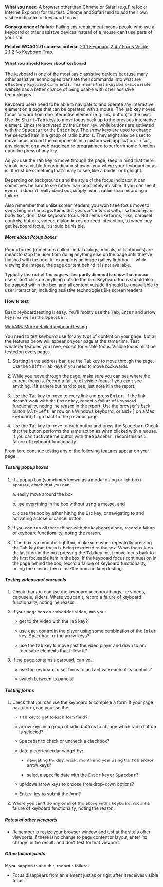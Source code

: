 **What you need:** A browser other than Chrome or Safari (e.g. Firefox or Internet Explorer) for this test. Chrome and Safari tend to add their own visible indication of keyboard focus.

**Consequence of failure:** Failing this requirement means people who use a keyboard or other assistive devices instead of a mouse can't use parts of your site.

**Related WCAG 2.0 success criteria:** [2.1.1 Keyboard](https://www.w3.org/TR/UNDERSTANDING-WCAG20/keyboard-operation-keyboard-operable.html); [2.4.7 Focus Visible](https://www.w3.org/TR/UNDERSTANDING-WCAG20/navigation-mechanisms-focus-visible.html); [2.1.2 No Keyboard Trap](https://www.w3.org/TR/UNDERSTANDING-WCAG20/keyboard-operation-trapping.html).

<div class="details" markdown="1">

#### What you should know about keyboard

The keyboard is one of the most basic assistive devices because many other assistive technologies translate their commands into what are effectively keyboard commands. This means that a keyboard-accessible website has a better chance of being usable with other assistive technologies.

Keyboard users need to be able to navigate to and operate any interactive element on a page that can be operated with a mouse. The <kbd>Tab</kbd> key moves focus forward from one interactive element (e.g. link, button) to the next. Use the <kbd>Shift</kbd>+<kbd>Tab</kbd> keys to move focus back up to the previous interactive element. Links are activated by the <kbd>Enter</kbd> key, while buttons are activated with the <kbd>Spacebar</kbd> or the <kbd>Enter</kbd> key. The arrow keys are used to change the selected item in a group of radio buttons. They might also be used to move focus around the components in a custom web application. In fact, any element on a web page can be programmed to perform some function upon the press of any key.

As you use the <kbd>Tab</kbd> key to move through the page, keep in mind that there should be a visible focus indicator showing you where your keyboard focus is. It must be something that's easy to see, like a border or highlight.

Depending on backgrounds and the style of the focus indicator, it can sometimes be hard to see rather than completely invisible. If you can see it, even if it doesn't really stand out, simply note it rather than recording a failure.

Also remember that unlike screen readers, you won't see focus move to everything on the page. Items that you can't interact with, like headings or body text, don't take keyboard focus. But items like forms, links, carousel controls, buttons, videos, dialog boxes do need interaction, so when they get keyboard focus, it should be visible.

##### More about Popup boxes

Popup boxes (sometimes called modal dialogs, modals, or lightboxes) are meant to stop the user from doing anything else on the page until they've finished with the box. An example is an image gallery lightbox — while viewing the images, the page content behind it is not available.

Typically the rest of the page will be partly dimmed to show that mouse users can't click on anything outside the box. Keyboard focus should also be trapped within the box, and all content outside it should be unavailable to user interaction, including assistive technologies like screen readers.

</div>

#### How to test

Basic keyboard testing is easy. You'll mostly use the <kbd>Tab</kbd>, <kbd>Enter</kbd> and arrow keys, as well as the <kbd>Spacebar</kbd>.

[WebAIM: More detailed keyboard testing](http://webaim.org/techniques/keyboard/#testing)

You need to test keyboard use for any type of content on your page. Not all the features below will appear on your page at the same time. Test whatever features you have, except for visible focus. Visible focus must be tested on every page.

1. Starting in the address bar, use the <kbd>Tab</kbd> key to move through the page. Use the <kbd>Shift</kbd>+<kbd>Tab</kbd> keys if you need to move backwards.  

2. While you move through the page, make sure you can see where the current focus is. Record a failure of visible focus if you can't see anything. If it's there but hard to see, just note it in the report.

3. Use the <kbd>Tab</kbd> key to move to every link and press <kbd>Enter</kbd>.  If the link doesn't work with the <kbd>Enter</kbd> key, record a failure of keyboard functionality, noting the reason in the report. Use the browser's back button (<kbd>Alt</kbd>+<kbd>Left arrow</kbd> on a Windows keyboard, or <kbd>Cmd</kbd>+<kbd>[</kbd> on a Mac keyboard) to go back to the previous page. 

4. Use the <kbd>Tab</kbd> key to move to each button and press the <kbd>Spacebar</kbd>. Check that the button performs the same action as when clicked with a mouse. If you can't activate the button with the <kbd>Spacebar</kbd>, record this as a failure of keyboard functionality.

From here continue testing any of the following features appear on your page.

<h5>Testing popup boxes</h5>

1. If a popup box (sometimes known as a modal dialog or lightbox) appears, check that you can: 
    
    a. easily move around the box  
    
    b. use everything in the box without using a mouse, and 
    
    c. close the box by either hitting the <kbd>Esc</kbd> key, or navigating to and activating a close or cancel button. 

2. If you can't do all these things with the keyboard alone, record a failure of keyboard functionality, noting the reason. 

3. If the box is a modal or lightbox, make sure when repeatedly pressing the <kbd>Tab</kbd> key that focus is being restricted to the box. When focus is on the last item in the box, pressing the <kbd>Tab</kbd> key must move focus back to the first focusable item in the box. If the keyboard focus continues on in the page behind the box, record a failure of keyboard functionality, noting the reason, then close the box and keep testing. 

<h5>Testing videos and carousels</h5>

1. Check that you can use the keyboard to control things like videos, carousels, sliders. Where you can't, record a failure of keyboard functionality, noting the reason. 

2. If your page has an embedded video, can you:

    *   get to the video with the <kbd>Tab</kbd> key?
    
    *   use each control in the player using some combination of the <kbd>Enter</kbd> key, <kbd>Spacebar</kbd>, or the arrow keys?  
    
    *   use the <kbd>Tab</kbd> key to move past the video player and down to any focusable elements that follow it? 

3. If the page contains a carousel, can you:

    * use the keyboard to set focus to and activate each of its controls? 

    * switch between its panels? 

<h5>Testing forms</h5>

1. Check that you can use the keyboard to complete a form. If your page has a form, can you use the: 
    
    * <kbd>Tab</kbd> key to get to each form field? 
    
    * arrow keys in a group of radio buttons to change which radio button is selected? 
    
    * <kbd>Spacebar</kbd> to check or uncheck a checkbox?  
    
    * date picker/calendar widget by: 
    
        * navigating the day, week, month and year using the <kbd>Tab</kbd> and/or arrow keys? 
    
        * select a specific date with the <kbd>Enter</kbd> key or <kbd>Spacebar</kbd>? 
    
    * up/down arrow keys to choose from drop-down options? 
    
    * <kbd>Enter</kbd> key to submit the form?
    
2. Where you can't do any or all of the above with a keyboard, record a failure of keyboard functionality, noting the reason.

<h5>Retest at other viewports</h5>

* Remember to resize your browser window and test at the site's other viewports. If there is no change to page content or layout, enter ‘no change' in the results and don't test for that viewport.

##### Other failure points 

If you happen to see this, record a failure.

* Focus disappears from an element just as or right after it receives visible focus.
